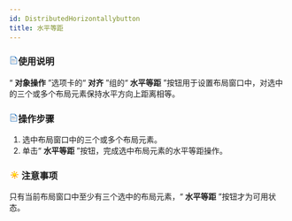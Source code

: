 ```yaml
---
id: DistributedHorizontallybutton
title: 水平等距
---
```

### ![](../../img/read.gif)使用说明

“ **对象操作** ”选项卡的“ **对齐** ”组的“ **水平等距** ”按钮用于设置布局窗口中，对选中的三个或多个布局元素保持水平方向上距离相等。

### ![](../../img/read.gif)操作步骤

  1. 选中布局窗口中的三个或多个布局元素。
  2. 单击“ **水平等距** ”按钮，完成选中布局元素的水平等距操作。

### ![](../../img/note.png)注意事项

只有当前布局窗口中至少有三个选中的布局元素，“ **水平等距** ”按钮才为可用状态。



